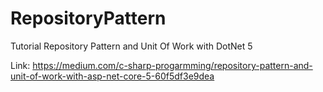 # RepositoryPattern
 Tutorial Repository Pattern and Unit Of Work with DotNet 5

Link:
https://medium.com/c-sharp-progarmming/repository-pattern-and-unit-of-work-with-asp-net-core-5-60f5df3e9dea

